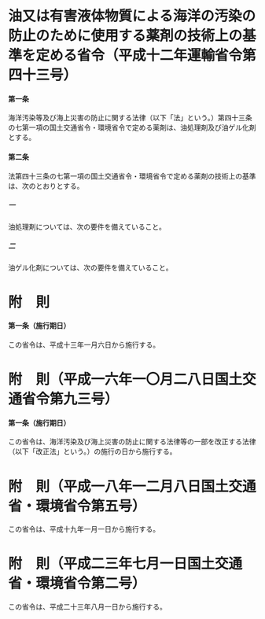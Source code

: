 # 油又は有害液体物質による海洋の汚染の防止のために使用する薬剤の技術上の基準を定める省令（平成十二年運輸省令第四十三号）
#### 第一条
海洋汚染等及び海上災害の防止に関する法律（以下「法」という。）第四十三条の七第一項の国土交通省令・環境省令で定める薬剤は、油処理剤及び油ゲル化剤とする。
#### 第二条
法第四十三条の七第一項の国土交通省令・環境省令で定める薬剤の技術上の基準は、次のとおりとする。
##### 一
油処理剤については、次の要件を備えていること。
##### 二
油ゲル化剤については、次の要件を備えていること。
# 附　則
#### 第一条（施行期日）
この省令は、平成十三年一月六日から施行する。
# 附　則（平成一六年一〇月二八日国土交通省令第九三号）
#### 第一条（施行期日）
この省令は、海洋汚染及び海上災害の防止に関する法律等の一部を改正する法律（以下「改正法」という。）の施行の日から施行する。
# 附　則（平成一八年一二月八日国土交通省・環境省令第五号）
この省令は、平成十九年一月一日から施行する。
# 附　則（平成二三年七月一日国土交通省・環境省令第二号）
この省令は、平成二十三年八月一日から施行する。
